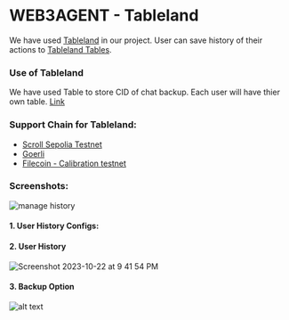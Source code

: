 # WEB3AGENT - Tableland

We have used [Tableland](https://ethereum.org/en/) in our project. User can save history of their actions to [Tableland  Tables](https://goerli.etherscan.io).

### Use of Tableland
We have used Table to store CID of chat backup. Each user will have thier own table.
[Link](https://github.com/Web3-Agent/Web3Agent/blob/feaa1f8e76eca83dd2f6a54aaf4647b2189aa92a/app/manage-history/page.tsx#L25)

### Support Chain for Tableland:
- [Scroll Sepolia Testnet](https://github.com/Web3-Agent/Web3Agent/blob/feaa1f8e76eca83dd2f6a54aaf4647b2189aa92a/app/lib/chains.json#L126)
- [Goerli](https://github.com/Web3-Agent/Web3Agent/blob/feaa1f8e76eca83dd2f6a54aaf4647b2189aa92a/app/lib/chains.json#L160)
- [Filecoin - Calibration testnet](https://github.com/Web3-Agent/Web3Agent/blob/feaa1f8e76eca83dd2f6a54aaf4647b2189aa92a/app/lib/chains.json#L19524)

### Screenshots:
![manage history](https://github.com/Web3-Agent/Web3Agent/assets/16322269/af12ae69-b8fa-4770-bd03-c3040ae7e432)

#### 1. User History Configs:

 
#### 2. User History
 ![Screenshot 2023-10-22 at 9 41 54 PM](https://github.com/Web3-Agent/Web3Agent/assets/16322269/b35663d4-9845-4534-b0c3-47ca9d0ca0b5)


  
#### 3. Backup Option
  ![alt text](https://raw.githubusercontent.com/Web3-Agent/Web3Agent/main/screenshots/tableland/BackupOption.png)

